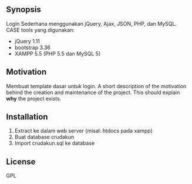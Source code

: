 ## Synopsis

Login Sederhana menggunakan jQuery, Ajax, JSON, PHP, dan MySQL.
CASE tools yang digunakan:
* jQuery 1.11
* bootstrap 3.36
* XAMPP 5.5 (PHP 5.5 dan MySQL 5)

## Motivation

Membuat template dasar untuk login.
A short description of the motivation behind the creation and maintenance of the project. This should explain **why** the project exists.

## Installation

1. Extract ke dalam web server (misal: htdocs pada xampp)
2. Buat database crudakun
3. Import crudakun.sql ke database 

## License

GPL
